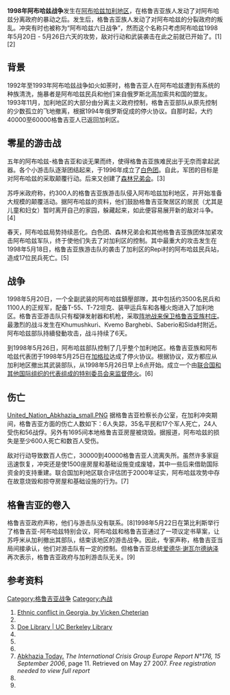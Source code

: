**1998年阿布哈兹战争**发生在[阿布哈兹加利地区](https://zh.wikipedia.org/wiki/阿布哈兹 "wikilink")，在格鲁吉亚族人发动了对阿布哈兹分离政府的暴动之后。发生后，格鲁吉亚族人发动了对阿布哈兹的分裂政府的叛乱。冲突有时也被称为“阿布哈兹六日战争”，然而这个名称只考虑阿布哈兹1998年5月20日 - 5月26日六天的攻势，敌对行动和武装袭击在此之前就已开始了。\[1\]\[2\]

## 背景

1992年至1993年阿布哈兹战争如火如荼时，格鲁吉亚人在阿布哈兹遭到有系统的种族清洗，施暴者是阿布哈兹民兵和他们来自俄罗斯北高加索共和国的盟友。1993年11月，加利地区的大部分由分离主义政府控制，格鲁吉亚部队从原先控制的少数孤立的飞地撤离，根据1994年俄罗斯促成的停火协议。自那时起，大约40000至60000格鲁吉亚人已返回加利区。

## 零星的游击战

五年的阿布哈兹-格鲁吉亚和谈无果而终，使得格鲁吉亚族难民出于无奈而拿起武器。各个小游击队逐渐团结起来，于1996年成立了[白色团](https://zh.wikipedia.org/wiki/白色团 "wikilink")。自此，军团的目标是对阿布哈兹的采取颠覆行动。后来又创建了[森林兄弟会](../Page/森林兄弟会.md "wikilink")。\[3\]

苏呼米政府称，约300人的格鲁吉亚族游击队侵入阿布哈兹加利地区，并开始准备大规模的颠覆活动。据阿布哈兹的资料，他们鼓励格鲁吉亚聚居区的居民（尤其是儿童和妇女）暂时离开自己的家园，躲藏起来，如此便容易展开新的敌对斗争。\[4\]

春天，阿布哈兹局势持续恶化。白色团、森林兄弟会和其他格鲁吉亚族团体加紧攻击阿布哈兹军队，终于使他们失去了对加利区的控制。其中最重大的攻击发生在1998年5月18日，格鲁吉亚族游击队的袭击了加利区的Repi村的阿布哈兹民兵站，造成17位民兵死亡。\[5\]

## 战争

1998年5月20日，一个全副武装的阿布哈兹鎮壓部隊，其中包括约3500名民兵和1100人的正规军，配备T-55、T-72坦克、装甲运兵车和各種火炮进入了加利地区。格鲁吉亚游击队只有榴弹发射器和机枪，采取[阵地战来保卫格鲁吉亚族村庄](https://zh.wikipedia.org/wiki/阵地战 "wikilink")。最激烈的战斗发生在Khumushkuri、Kvemo Barghebi、Saberio和Sida村附近。阿布哈兹部队持續發動攻击，战斗持续了6天。

到1998年5月26日，阿布哈兹部队控制了几乎整个加利地区。格鲁吉亚族和阿布哈兹代表团于1998年5月25日在[加格拉](../Page/加格拉.md "wikilink")达成了停火协议。根据协议，双方都应从加利地区撤出其武装部队，从1998年5月26日早上6点开始。成立一个由[联合国和其他国际组织的代表组成的特别委员会来监督停火](https://zh.wikipedia.org/wiki/联合国 "wikilink")。\[6\]

## 伤亡

[United_Nation_Abkhazia_small.PNG](https://zh.wikipedia.org/wiki/File:United_Nation_Abkhazia_small.PNG "fig:United_Nation_Abkhazia_small.PNG") 据格鲁吉亚检察长办公室，在加利冲突期间，格鲁吉亚方面的伤亡人数如下：6人失踪，35名平民和17个军人死亡，24人受伤和56战俘。另外有1695间本地格鲁吉亚房屋被烧毁。据报道，阿布哈兹的损失是至少600人死亡和数百人受伤。

敌对行动导致数百人伤亡，30000到40000格鲁吉亚人流离失所。虽然许多家庭迅速恢复，冲突还是使1500座房屋和基础设施变成废墟，其中一些后来借助国际资金的支持重建。联合国加利地区联合评估团于2000年证实，阿布哈兹攻势中存在故意烧毁和掠夺房屋和基础设施的行为。\[7\]

## 格鲁吉亚的卷入

格鲁吉亚政府声称，他们与游击队没有联系。\[8\]1998年5月22日在第比利斯举行了格鲁吉亚-阿布哈兹特别会议，阿布哈兹和格鲁吉亚通过了一项议定书草案，让苏呼米从加利撤出其部队，结束该地区的游击战争。因此，专家声称，格鲁吉亚当局间接承认，他们对游击队有一定的控制。但格鲁吉亚总统[爱德华·谢瓦尔德纳泽](../Page/爱德华·谢瓦尔德纳泽.md "wikilink")再次表示，格鲁吉亚政府与加利游击队无关。\[9\]

## 参考资料

[Category:格鲁吉亚战争](https://zh.wikipedia.org/wiki/Category:格鲁吉亚战争 "wikilink") [Category:內战](https://zh.wikipedia.org/wiki/Category:內战 "wikilink")

1.  [Ethnic conflict in Georgia, by Vicken Cheterian](http://mondediplo.com/1998/12/10georgia)
2.
3.  [Doe Library | UC Berkeley Library](http://www.lib.berkeley.edu/doemoff/slavic/pdfs/army698.pdf)
4.
5.
6.
7.  [Abkhazia Today.](http://www.crisisgroup.org/home/index.cfm?l=1&id=4377)  *The International Crisis Group Europe Report N°176, 15 September 2006*, page 11. Retrieved on May 27 2007. *Free registration needed to view full report*
8.
9.
